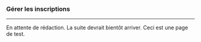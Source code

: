 ### Gérer les inscriptions
---

En attente de rédaction. La suite devrait bientôt arriver. 
Ceci est une page de test.